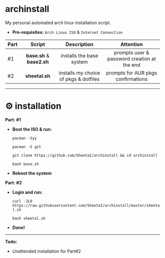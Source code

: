 # archinstall
My personal automated arch linux installation script.

 - **Pre-requisites:**
`Arch Linux ISO` & `Internet Connection`

| Part | Script | Description | Attention |
:-- | :--: | :--: | :--: |
#1 | **base.sh** & **base2.sh** | installs the base system | prompts user & password creation at the end |
#2 | **sheetal.sh** | installs my choice of pkgs & dotfiles | prompts for AUR pkgs confirmations | |

 ---
# ⚙️ installation
**Part: #1**
 - **Boot the ISO & run:**

    `pacman -Syy`

    `pacman -S git`

    `git clone https://github.com/SheetaI/archinstall && cd archinstall`
    
    `bash base.sh`
    
  - **Reboot the system**  
    
**Part: #2**

 - **Login and run:**
 
   `curl -JLO https://raw.githubusercontent.com/SheetaI/archinstall/master/sheetal.sh`
   
   `bash sheetal.sh`
    
 - **Done!**
 
 ---
 **Todo:**
- Unattended installation for Part#2
